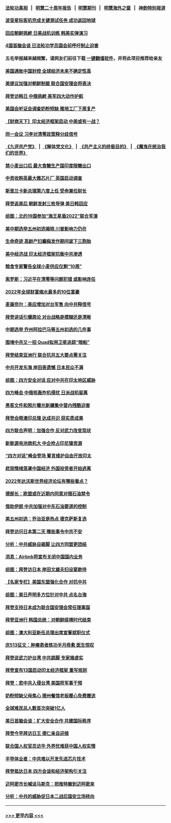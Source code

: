 #### [法轮功真相](https://github.com/gfw-breaker/truth/blob/master/README.md?t=0) &nbsp;&nbsp;|&nbsp;&nbsp; [明慧二十周年报告](https://github.com/gfw-breaker/mh-reports/blob/master/README.md?t=0) &nbsp;&nbsp;|&nbsp;&nbsp;[明慧期刊](https://github.com/gfw-breaker/mh-qikan) &nbsp;&nbsp;|&nbsp;&nbsp; [明慧海外之窗](https://github.com/gfw-breaker/mh-news/blob/master/README.md?t=0) &nbsp;&nbsp;|&nbsp;&nbsp; [神韵特别报道](https://github.com/gfw-breaker/mh-news/blob/master/shenyun.md?t=0)
#### [波音星际客机完成关键测试任务 成功返回地球](../pages/nsc418/n13745761.md?t=05262051) 
#### [回应朝鲜挑衅 日美战机训练 韩美实弹演习](../pages/nsc418/n13745731.md?t=05262051) 
#### [4国首脑会谈 日法轮功学员国会前呼吁制止迫害](../pages/nsc418/n13745575.md?t=05262051) 
#### 五毛举报越来越频繁，请网友们前往下载 [一键翻墙软件](https://github.com/gfw-breaker/ssr-accounts)，并将此项目推荐给亲友
#### [美国通胀中国封控 全球经济未来不确定性高](../pages/nsc418/n13745529.md?t=05262051) 
#### [美提议加强对朝鲜制裁 联合国安理会将表决](../pages/nsc418/n13745466.md?t=05262051) 
#### [拜登访韩日 中俄挑衅 美军四大动作护航](../pages/nsc418/n13745423.md?t=05262051) 
#### [美国会听证会调查奶粉短缺 雅培工厂下周复产](../pages/nsc418/n13745217.md?t=05262051) 
#### [【财商天下】印太经济框架启动 中美或有一战？](../pages/nsc418/n13745214.md?t=05262051) 
#### [同一会议 习李对清零政策释分歧信号](../pages/nsc418/n13745273.md?t=05262051) 
#### [《九评共产党》](https://github.com/begood0513/9ping.md/blob/master/README.md) &nbsp;|&nbsp; [《解体党文化》](../../../../jtdwh.md/blob/master/README.md)  &nbsp;|&nbsp; [《共产主义的终极目的》](../../../../gczydzjmd.md/blob/master/README.md) &nbsp;|&nbsp; [《魔鬼在统治我们的世界》](../../../../mgztzwmdsj.md/blob/master/README.md) 
#### [禁小麦出口后 最大食糖生产国印度限糖出口](../pages/nsc418/n13745244.md?t=05262051) 
#### [中资收购英最大微芯片厂 英国启动调查](../pages/nsc418/n13745209.md?t=05262051) 
#### [斯里兰卡新总理第六度上任 受命兼任财长](../pages/nsc418/n13745141.md?t=05262051) 
#### [拜登返美后 朝鲜发射三枚导弹 美日韩回应](../pages/nsc418/n13745019.md?t=05262051) 
#### [组图：北约19国参加“海王星盾2022”联合军演](../pages/nsc418/n13745030.md?t=05262051) 
#### [美中期选举五州初选揭晓 川普影响力仍在](../pages/nsc418/n13745003.md?t=05262051) 
#### [生命奇迹 高龄产妇癫痫发作期间诞下三胞胎](../pages/nsc418/n13744623.md?t=05262051) 
#### [美中经济战 印太经济框架抗衡中共渗透](../pages/nsc418/n13744604.md?t=05262051) 
#### [粮食专家警告全球小麦供应仅剩“10周”](../pages/nsc418/n13744833.md?t=05262051) 
#### [索罗斯：习近平在清零等问题犯错 或影响连任](../pages/nsc418/n13744730.md?t=05262051) 
#### [2022年全球财富缩水最多的10位富豪](../pages/nsc418/n13744533.md?t=05262051) 
#### [麦康奈尔：美应增加对台军售 向中共释信号](../pages/nsc418/n13744626.md?t=05262051) 
#### [拜登讲话引爆舆论 对台战略是模糊还是清晰](../pages/nsc418/n13744490.md?t=05262051) 
#### [中期选举 乔州阿拉巴马等五州初选的几件事](../pages/nsc418/n13744403.md?t=05262051) 
#### [围堵中共又一招 Quad拟用卫星追踪“暗船”](../pages/nsc418/n13744412.md?t=05262051) 
#### [拜登结束亚洲行 联合抗共五大要点需关注](../pages/nsc418/n13744373.md?t=05262051) 
#### [中共开发东海 岸田表遗憾 日本民众不满](../pages/nsc418/n13744421.md?t=05262051) 
#### [组图：四方安全对话 应对中共在印太地区威胁](../pages/nsc418/n13744237.md?t=05262051) 
#### [四方峰会 中俄核轰炸机侵扰 日派战机驱离](../pages/nsc418/n13744375.md?t=05262051) 
#### [黑客文件和照片曝光新疆集中营内残酷迫害](../pages/nsc418/n13743846.md?t=05262051) 
#### [拜登会晤澳印总理 达成共识 获实质成果](../pages/nsc418/n13744230.md?t=05262051) 
#### [四方联合声明：加强合作 反对武力改变现状](../pages/nsc418/n13744126.md?t=05262051) 
#### [新能源电池商机大 中企抢占印尼镍资源](../pages/nsc418/n13744063.md?t=05262051) 
#### [“四方对话”峰会登场 誓言维护自由开放印太](../pages/nsc418/n13744033.md?t=05262051) 
#### [悲观情绪笼罩中国经济 外国投资者开始逃离](../pages/nsc418/n13743825.md?t=05262051) 
#### [2022年达沃斯世界经济论坛有哪些看点？](../pages/nsc418/n13743859.md?t=05262051) 
#### [德部长：欧盟或在近期内同意对俄石油禁令](../pages/nsc418/n13743952.md?t=05262051) 
#### [借助伊朗 中共加强对中东石油要道的控制](../pages/nsc418/n13743911.md?t=05262051) 
#### [美五州初选：乔治亚是热点 德克萨斯复选](../pages/nsc418/n13743805.md?t=05262051) 
#### [拜登访问日本第二天 哪些事令中共不安](../pages/nsc418/n13743822.md?t=05262051) 
#### [分析：中共威胁自砸脚 让四方同盟更团结](../pages/nsc418/n13743783.md?t=05262051) 
#### [消息：Airbnb将宣布关闭中国国内业务](../pages/nsc418/n13743811.md?t=05262051) 
#### [组图：拜登访日本 岸田文雄夫妇设宴款待](../pages/nsc418/n13743749.md?t=05262051) 
#### [【名家专栏】美国东盟强化合作 对抗中共](../pages/nsc418/n13743580.md?t=05262051) 
#### [组图：美日声明多方位针对中共 点名台海](../pages/nsc418/n13743686.md?t=05262051) 
#### [拜登支持日本成为联合国安理会常任理事国](../pages/nsc418/n13743703.md?t=05262051) 
#### [拜登亚洲行 韩国总统：对朝鲜绥靖时代结束](../pages/nsc418/n13743551.md?t=05262051) 
#### [组图：澳大利亚新任总理出席宣誓就职仪式](../pages/nsc418/n13743496.md?t=05262051) 
#### [庆513征文：肿瘤患者炼功半月痊愈 医生惊叹](../pages/nsc418/n13742971.md?t=05262051) 
#### [拜登说武力护台湾 中共跳脚 专家揭虚实](../pages/nsc418/n13743620.md?t=05262051) 
#### [拜登宣布13国启动印太经济框架 重写规则](../pages/nsc418/n13743484.md?t=05262051) 
#### [拜登：若中共入侵台湾 美国将军事干预](../pages/nsc418/n13743353.md?t=05262051) 
#### [奶粉短缺父母焦心 德州餐馆老板暖心免费赠送](../pages/nsc418/n13743027.md?t=05262051) 
#### [全球难民总人数首次突破1亿人](../pages/nsc418/n13743371.md?t=05262051) 
#### [美日首脑会谈：扩大安全合作 共建国际秩序](../pages/nsc418/n13743420.md?t=05262051) 
#### [拜登今早拜访日王 德仁亲自迎接](../pages/nsc418/n13743190.md?t=05262051) 
#### [联合国人权官员访华 外界忧难获中国人权实情](../pages/nsc418/n13743139.md?t=05262051) 
#### [半导体业者：中共难以开发先进芯片技术](../pages/nsc418/n13743079.md?t=05262051) 
#### [拜登抵达日本 四方会谈和经济架构引关注](../pages/nsc418/n13742788.md?t=05262051) 
#### [迈阿密市长喊话马斯克：把推特搬到迈阿密来](../pages/nsc418/n13742978.md?t=05262051) 
#### [分析：中共的威胁促日本二战后国安立场转向](../pages/nsc418/n13743005.md?t=05262051) 

----
#### [ >>> 更早内容 <<< ](../indexes/nsc418-earlier.md)
